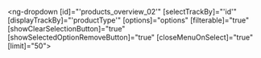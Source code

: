 <ng-dropdown
  [id]="'products_overview_02'"
  [selectTrackBy]="'id'"
  [displayTrackBy]="'productType'"
  [options]="options"
  [filterable]="true"
  [showClearSelectionButton]="true"
  [showSelectedOptionRemoveButton]="true"
  [closeMenuOnSelect]="true"
  [limit]="50">
</ng-dropdown>

